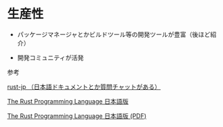 # 生産性

- パッケージマネージャとかビルドツール等の開発ツールが豊富（後ほど紹介）

- 開発コミュニティが活発
    
参考

[rust-jp （日本語ドキュメントとか質問チャットがある）](https://rust-jp.rs/)

[The Rust Programming Language 日本語版](https://doc.rust-jp.rs/book-ja/title-page.html)

[The Rust Programming Language 日本語版 (PDF)](https://doc.rust-jp.rs/book-ja-pdf/book.pdf)
    
    
    
    
    
    
